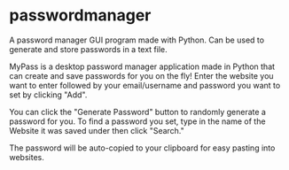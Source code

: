 # passwordmanager
A password manager GUI program made with Python. Can be used to generate and store passwords in a text file. 



MyPass is a desktop password manager application made in Python that can create and save passwords for you on the fly! Enter the website you want to enter followed by your email/username and password you want to set by clicking "Add".

You can click the "Generate Password" button to randomly generate a password for you. To find a password you set, type in the name of the Website it was saved under then click "Search."

The password will be auto-copied to your clipboard for easy pasting into websites.
